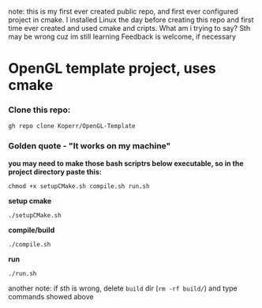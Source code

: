 note: this is my first ever created public repo, and first ever configured project in cmake.
I installed Linux the day before creating this repo and first time ever created and used cmake and cripts.
What am i trying to say? Sth may be wrong cuz im still learning
Feedback is welcome, if necessary
# OpenGL template project, uses cmake
### Clone this repo:
```
gh repo clone Koperr/OpenGL-Template
```

### Golden quote - "It works on my machine"
**you may need to make those bash scriptrs below executable, so in the project directory paste this:**
```
chmod +x setupCMake.sh compile.sh run.sh
```
**setup cmake**
```
./setupCMake.sh
```
**compile/build**
```
./compile.sh
```
**run**
```
./run.sh
```
another note:
if sth is wrong, delete `build` dir (```rm -rf build/```) and type commands showed above
